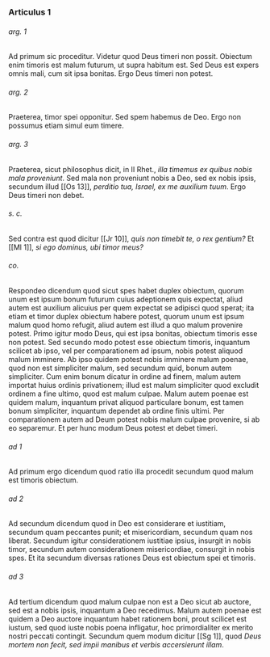 ### Articulus 1

###### arg. 1
Ad primum sic proceditur. Videtur quod Deus timeri non possit. Obiectum enim timoris est malum futurum, ut supra habitum est. Sed Deus est expers omnis mali, cum sit ipsa bonitas. Ergo Deus timeri non potest.

###### arg. 2
Praeterea, timor spei opponitur. Sed spem habemus de Deo. Ergo non possumus etiam simul eum timere.

###### arg. 3
Praeterea, sicut philosophus dicit, in II Rhet., *illa timemus ex quibus nobis mala proveniunt*. Sed mala non proveniunt nobis a Deo, sed ex nobis ipsis, secundum illud [[Os 13]], *perditio tua, Israel, ex me auxilium tuum*. Ergo Deus timeri non debet.

###### s. c.
Sed contra est quod dicitur [[Jr 10]], *quis non timebit te, o rex gentium?* Et [[Ml 1]], *si ego dominus, ubi timor meus?*

###### co.
Respondeo dicendum quod sicut spes habet duplex obiectum, quorum unum est ipsum bonum futurum cuius adeptionem quis expectat, aliud autem est auxilium alicuius per quem expectat se adipisci quod sperat; ita etiam et timor duplex obiectum habere potest, quorum unum est ipsum malum quod homo refugit, aliud autem est illud a quo malum provenire potest. Primo igitur modo Deus, qui est ipsa bonitas, obiectum timoris esse non potest. Sed secundo modo potest esse obiectum timoris, inquantum scilicet ab ipso, vel per comparationem ad ipsum, nobis potest aliquod malum imminere. Ab ipso quidem potest nobis imminere malum poenae, quod non est simpliciter malum, sed secundum quid, bonum autem simpliciter. Cum enim bonum dicatur in ordine ad finem, malum autem importat huius ordinis privationem; illud est malum simpliciter quod excludit ordinem a fine ultimo, quod est malum culpae. Malum autem poenae est quidem malum, inquantum privat aliquod particulare bonum, est tamen bonum simpliciter, inquantum dependet ab ordine finis ultimi. Per comparationem autem ad Deum potest nobis malum culpae provenire, si ab eo separemur. Et per hunc modum Deus potest et debet timeri.

###### ad 1
Ad primum ergo dicendum quod ratio illa procedit secundum quod malum est timoris obiectum.

###### ad 2
Ad secundum dicendum quod in Deo est considerare et iustitiam, secundum quam peccantes punit; et misericordiam, secundum quam nos liberat. Secundum igitur considerationem iustitiae ipsius, insurgit in nobis timor, secundum autem considerationem misericordiae, consurgit in nobis spes. Et ita secundum diversas rationes Deus est obiectum spei et timoris.

###### ad 3
Ad tertium dicendum quod malum culpae non est a Deo sicut ab auctore, sed est a nobis ipsis, inquantum a Deo recedimus. Malum autem poenae est quidem a Deo auctore inquantum habet rationem boni, prout scilicet est iustum, sed quod iuste nobis poena infligatur, hoc primordialiter ex merito nostri peccati contingit. Secundum quem modum dicitur [[Sg 1]], quod *Deus mortem non fecit, sed impii manibus et verbis accersierunt illam*.

